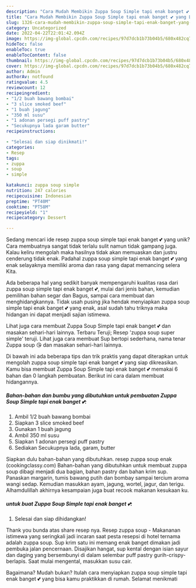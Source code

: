 ```yaml
---
description: "Cara Mudah Membikin Zuppa Soup Simple tapi enak banget 💕 yang Lezat"
title: "Cara Mudah Membikin Zuppa Soup Simple tapi enak banget 💕 yang Lezat"
slug: 1326-cara-mudah-membikin-zuppa-soup-simple-tapi-enak-banget-yang-lezat
category: Uncategorized
date: 2022-04-22T22:01:42.094Z
image: https://img-global.cpcdn.com/recipes/97d7dcb1b73b04b5/680x482cq70/zuppa-soup-simple-tapi-enak-banget-foto-resep-utama.jpg
hideToc: false
enableToc: true
enableTocContent: false
thumbnail: https://img-global.cpcdn.com/recipes/97d7dcb1b73b04b5/680x482cq70/zuppa-soup-simple-tapi-enak-banget-foto-resep-utama.jpg
cover: https://img-global.cpcdn.com/recipes/97d7dcb1b73b04b5/680x482cq70/zuppa-soup-simple-tapi-enak-banget-foto-resep-utama.jpg
author: Admin
authorAv: notfound
ratingvalue: 4.5
reviewcount: 12
recipeingredient:
- "1/2 buah bawang bombai"
- "3 slice smoked beef"
- "1 buah jagung"
- "350 ml susu"
- "1 adonan persegi puff pastry"
- "Secukupnya lada garam butter"
recipeinstructions:

- "Selesai dan siap dinikmati!"
categories:
- Resep
tags:
- zuppa
- soup
- simple

katakunci: zuppa soup simple 
nutrition: 247 calories
recipecuisine: Indonesian
preptime: "PT40M"
cooktime: "PT58M"
recipeyield: "1"
recipecategory: Dessert

---
```





Sedang mencari ide resep zuppa soup simple tapi enak banget 💕 yang unik? Cara membuatnya sangat tidak terlalu sulit namun tidak gampang juga. Kalau keliru mengolah maka hasilnya tidak akan memuaskan dan justru cenderung tidak enak. Padahal zuppa soup simple tapi enak banget 💕 yang enak selayaknya memiliki aroma dan rasa yang dapat memancing selera Kita.





Ada beberapa hal yang sedikit banyak mempengaruhi kualitas rasa dari zuppa soup simple tapi enak banget 💕, mulai dari jenis bahan, kemudian pemilihan bahan segar dan Bagus, sampai cara membuat dan menghidangkannya. Tidak usah pusing jika hendak menyiapkan zuppa soup simple tapi enak banget 💕 yang enak,      asal sudah tahu triknya maka hidangan ini dapat menjadi sajian istimewa.














Lihat juga cara membuat Zuppa Soup Simple tapi enak banget 💕 dan masakan sehari-hari lainnya. Terbaru Teruji; Resep &#39;zuppa soup super simple&#39; teruji. Lihat juga cara membuat Sup bertopi sederhana, nama tenar Zuppa soup 😘 dan masakan sehari-hari lainnya.






Di bawah ini ada beberapa tips dan trik praktis yang dapat diterapkan untuk mengolah zuppa soup simple tapi enak banget 💕 yang siap dikreasikan. Kamu bisa membuat Zuppa Soup Simple tapi enak banget 💕 memakai 6 bahan dan 0 langkah pembuatan. Berikut ini cara dalam membuat hidangannya.

<!--inarticleads1-->

##### Bahan-bahan dan bumbu yang dibutuhkan untuk pembuatan Zuppa Soup Simple tapi enak banget 💕:

1. Ambil 1/2 buah bawang bombai
1. Siapkan 3 slice smoked beef
1. Gunakan 1 buah jagung
1. Ambil 350 ml susu
1. Siapkan 1 adonan persegi puff pastry
1. Sediakan Secukupnya lada, garam, butter


Siapkan dulu bahan-bahan yang dibutuhkan. resep zuppa soup enak (cookingclassy.com) Bahan-bahan yang dibutuhkan untuk membuat zuppa soup dibagi menjadi dua bagian, bahan pastry dan bahan krim sup. Panaskan margarin, tumis bawang putih dan bombay sampai tercium aroma wangi sedap. Kemudian masukkan ayam, jagung, wortel, jagur, dan terigu. Alhamdulillah akhirnya kesampaian juga buat recook makanan kesukaan ku. 

<!--inarticleads2-->

#####  untuk buat Zuppa Soup Simple tapi enak banget 💕:


1. Selesai dan siap dihidangkan!

Thank you bunda atas share resep nya. Resep zuppa soup - Makananan istimewa yang seringkali jadi incaran saat pesta resepsi di hotel ternama adalah zuppa soup. Sup krim satu ini memang enak banget dimakan jadi pembuka jalan pencernaan. Disajikan hangat, sup kental dengan isian sayur dan daging yang bersembunyi di dalam selembar puff pastry gurih-crispy-berlapis. Saat mulai mengental, masukkan susu cair. 

Bagaimana? Mudah bukan? Itulah cara menyiapkan zuppa soup simple tapi enak banget 💕 yang bisa kamu praktikkan di rumah. Selamat menikmati
